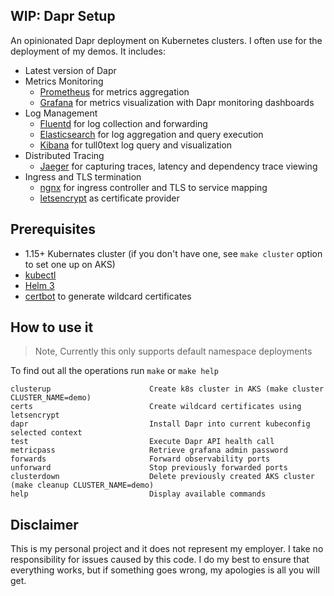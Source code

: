 ## WIP: Dapr Setup   

An opinionated Dapr deployment on Kubernetes clusters. I often use for the deployment of my demos. It includes:

* Latest version of Dapr
* Metrics Monitoring
  * [Prometheus](https://prometheus.io/) for metrics aggregation
  * [Grafana](https://grafana.com/) for metrics visualization with Dapr monitoring dashboards
* Log Management
  * [Fluentd](https://www.fluentd.org/) for log collection and forwarding
  * [Elasticsearch](https://www.elastic.co/) for log aggregation and query execution
  * [Kibana](https://www.elastic.co/products/kibana) for tull0text log query and visualization
* Distributed Tracing
  * [Jaeger](https://www.jaegertracing.io/) for capturing traces, latency and dependency trace viewing
* Ingress and TLS termination
  * [ngnx](https://nginx.org/en/) for ingress controller and TLS to service mapping 
  * [letsencrypt](https://letsencrypt.org/) as certificate provider
  
## Prerequisites

* 1.15+ Kubernates cluster (if you don't have one, see `make cluster` option to set one up on AKS)
* [kubectl](https://kubernetes.io/docs/tasks/tools/install-kubectl/)
* [Helm 3](https://helm.sh/docs/intro/install/)
* [certbot](https://certbot.eff.org/) to generate wildcard certificates 

## How to use it

> Note, Currently this only supports default namespace deployments

To find out all the operations run `make` or `make help`

```shell
clusterup                      Create k8s cluster in AKS (make cluster CLUSTER_NAME=demo)
certs                          Create wildcard certificates using letsencrypt
dapr                           Install Dapr into current kubeconfig selected context
test                           Execute Dapr API health call
metricpass                     Retrieve grafana admin password
forwards                       Forward observability ports
unforward                      Stop previously forwarded ports
clusterdown                    Delete previously created AKS cluster (make cleanup CLUSTER_NAME=demo)
help                           Display available commands
```

## Disclaimer

This is my personal project and it does not represent my employer. I take no responsibility for issues caused by this code. I do my best to ensure that everything works, but if something goes wrong, my apologies is all you will get.